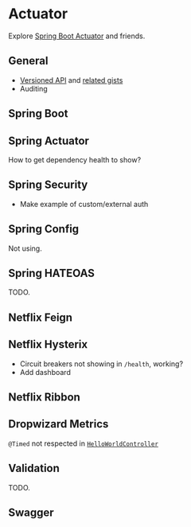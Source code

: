 # Actuator

Explore [Spring Boot Actuator](https://spring.io/guides/gs/actuator-service/)
and friends.

## General

- [Versioned API](http://stackoverflow.com/questions/20198275/how-to-manage-rest-api-versioning-with-spring)
    and [related gists](https://gist.github.com/warmuuh/67797f5910a64954c7df)
- Auditing

## Spring Boot

## Spring Actuator

How to get dependency health to show?

## Spring Security

- Make example of custom/external auth

## Spring Config

Not using.

## Spring HATEOAS

TODO.

## Netflix Feign

## Netflix Hysterix

- Circuit breakers not showing in `/health`, working?
- Add dashboard

## Netflix Ribbon

## Dropwizard Metrics

`@Timed` not respected in [`HelloWorldController`](local/src/main/java/hello/HelloWorldController.java)

## Validation

TODO.

## Swagger

